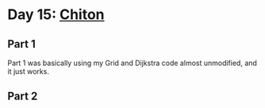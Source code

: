 # Day 15: [Chiton](https://adventofcode.com/2021/day/15)

## Part 1

Part 1 was basically using my Grid and Dijkstra code almost unmodified, and it just works.

## Part 2

